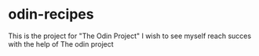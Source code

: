 # odin-recipes
This is the project for "The Odin Project" I wish to see myself reach succes with the help of The odin project